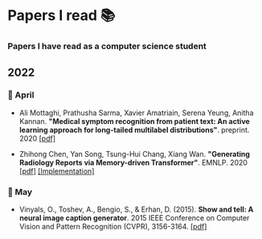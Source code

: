# Papers I read 📚

### Papers I have read as a computer science student

## 2022

### 🔵 April

- Ali Mottaghi, Prathusha Sarma, Xavier Amatriain, Serena Yeung, Anitha Kannan. **"Medical symptom recognition from patient text: An active learning approach for long-tailed multilabel distributions"**. preprint. 2020 [[pdf]](https://arxiv.org/pdf/2011.06874.pdf)

- Zhihong Chen, Yan Song, Tsung-Hui Chang, Xiang Wan. **"Generating Radiology Reports via Memory-driven Transformer"**. EMNLP. 2020 [[pdf]](https://arxiv.org/pdf/2010.16056.pdf) [[Implementation]](https://github.com/cuhksz-nlp/R2Gen)

### 🔵 May

- Vinyals, O., Toshev, A., Bengio, S., & Erhan, D. (2015). **Show and tell: A neural image caption generator**. 2015 IEEE Conference on Computer Vision and Pattern Recognition (CVPR), 3156-3164. [[pdf]](https://arxiv.org/pdf/1411.4555.pdf)

